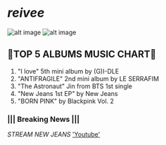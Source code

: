 # *reivee* 

![alt image](https://64.media.tumblr.com/b31966f3833a8f3d34df6d927fecd9ad/d9c642f23bd55d81-b7/s540x810/f20abd042f5eeab746d9c4282b4fc74bac8bd6b3.gifv)
![alt image](https://64.media.tumblr.com/2044be442a9b9c91295d53f3dfa17a5a/d9c642f23bd55d81-69/s540x810/d01dc4cdb4f9dba955d43015d56772bf951dcbcd.gifv)


## **🎉TOP 5 ALBUMS MUSIC CHART🎉** 
1. "I love" 5th mini album by (G)I-DLE
2. "ANTIFRAGILE" 2nd mini album by LE SERRAFIM 
3. "The Astronaut" Jin from BTS 1st single 
4. "New Jeans 1st EP" by New Jeans 
5. "BORN PINK" by Blackpink Vol. 2

### ||| **Breaking News** |||
*STREAM NEW JEANS* ['Youtube'](https://www.youtube.com/watch?v=Gw2jHej29QE)
